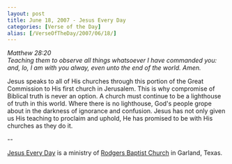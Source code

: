 ```yaml
---
layout: post
title: June 18, 2007 - Jesus Every Day
categories: [Verse of the Day]
alias: [/VerseOfTheDay/2007/06/18/]
---
```


_Matthew 28:20  
Teaching them to observe all things whatsoever I have commanded
you: and, lo, I am with you alway, even unto the end of the world.
Amen._

Jesus speaks to all of His churches through this portion of the
Great Commission to His first church in Jerusalem. This is why
compromise of Biblical truth is never an option. A church must
continue to be a lighthouse of truth in this world. Where there is no
lighthouse, God's people grope about in the darkness of ignorance and
confusion. Jesus has not only given us His teaching to proclaim and
uphold, He has promised to be with His churches as they do it.

 --

<a href=http://jesuseveryday.net>Jesus Every Day</a> is a ministry of <a href=http://rodgersbaptist.net>Rodgers Baptist Church</a> in Garland, Texas.
